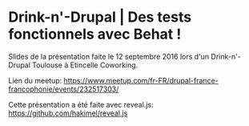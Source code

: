 #  Drink-n'-Drupal | Des tests fonctionnels avec Behat !

Slides de la présentation faite le 12 septembre 2016 lors d'un Drink-n'-Drupal Toulouse à Etincelle Coworking.

Lien du meetup: <https://www.meetup.com/fr-FR/drupal-france-francophonie/events/232517303/>

Cette présentation a été faite avec reveal.js: <https://github.com/hakimel/reveal.js>
